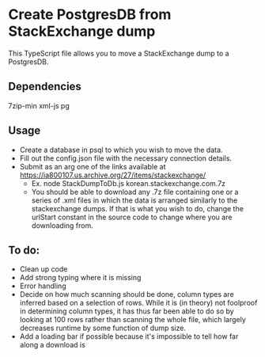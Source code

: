 # Create PostgresDB from StackExchange dump

This TypeScript file allows you to move a StackExchange dump to a PostgresDB.

## Dependencies
7zip-min
xml-js
pg

## Usage
* Create a database in psql to which you wish to move the data.
* Fill out the config.json file with the necessary connection details.
* Submit as an arg one of the links available at https://ia800107.us.archive.org/27/items/stackexchange/
    * Ex. node StackDumpToDb.js korean.stackexchange.com.7z
    * You should be able to download any .7z file containing one or a series of .xml files in which the data is arranged similarly to the stackexchange dumps. If that is what you wish to do, change the urlStart constant in the source code to change where you are downloading from.

## To do:
* Clean up code
* Add strong typing where it is missing
* Error handling
* Decide on how much scanning should be done, column types are inferred based on a selection of rows. While it is (in theory) not foolproof in determining column types, it has thus far been able to do so by looking at 100 rows rather than scanning the whole file, which largely decreases runtime by some function of dump size.
* Add a loading bar if possible because it's impossible to tell how far along a download is